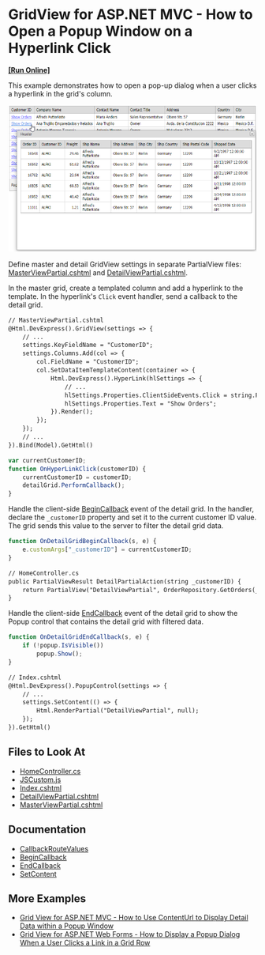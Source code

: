# GridView for ASP.NET MVC - How to Open a Popup Window on a Hyperlink Click

<!-- run online -->
**[[Run Online]](https://codecentral.devexpress.com/e20052/)**
<!-- run online end -->

This example demonstrates how to open a pop-up dialog when a user clicks a hyperlink in the grid's column.

![GridView for MVC - PopupHyperlink](images/PopupHyperlink.png)

Define master and detail GridView settings in separate PartialView files: [MasterViewPartial.cshtml](./CS/DisplayDetailInPopupWindow/Views/Shared/MasterViewPartial.cshtml) and [DetailViewPartial.cshtml](./CS/DisplayDetailInPopupWindow/Views/Shared/DetailViewPartial.cshtml).

In the master grid, create a templated column and add a hyperlink to the template. In the hyperlink's `Click` event handler, send a callback to the detail grid.

```xml
// MasterViewPartial.cshtml
@Html.DevExpress().GridView(settings => {
    // ...
    settings.KeyFieldName = "CustomerID";
    settings.Columns.Add(col => {
        col.FieldName = "CustomerID";
        col.SetDataItemTemplateContent(container => {
            Html.DevExpress().HyperLink(hlSettings => {
                // ...
                hlSettings.Properties.ClientSideEvents.Click = string.Format("function(s, e) {{ OnHyperLinkClick('{0}'); }}", (container as GridViewDataItemTemplateContainer).KeyValue.ToString());
                hlSettings.Properties.Text = "Show Orders";
            }).Render();
        });
    });
    // ...
}).Bind(Model).GetHtml()
```

```js
var currentCustomerID;
function OnHyperLinkClick(customerID) {
    currentCustomerID = customerID;
    detailGrid.PerformCallback();
}
```

Handle the client-side [BeginCallback](https://docs.devexpress.com/AspNetMvc/js-MVCxClientGridView.BeginCallback) event of the detail grid. In the handler, declare the `_customerID` property and set it to the current customer ID value. The grid sends this value to the server to filter the detail grid data.

```js
function OnDetailGridBeginCallback(s, e) {
    e.customArgs["_customerID"] = currentCustomerID;
}
```

```xml
// HomeController.cs
public PartialViewResult DetailPartialAction(string _customerID) {
    return PartialView("DetailViewPartial", OrderRepository.GetOrders(_customerID));
}
```

Handle the client-side [EndCallback](https://docs.devexpress.com/AspNet/js-ASPxClientGridView.EndCallback) event of the detail grid to show the Popup control that contains the detail grid with filtered data.

```js
function OnDetailGridEndCallback(s, e) {
    if (!popup.IsVisible()) 
        popup.Show();
}
```

```xml
// Index.cshtml
@Html.DevExpress().PopupControl(settings => {
    // ...
    settings.SetContent(() => {
        Html.RenderPartial("DetailViewPartial", null);
    });
}).GetHtml()

```

## Files to Look At

* [HomeController.cs](./CS/DisplayDetailInPopupWindow/Controllers/HomeController.cs)
* [JSCustom.js](./CS/DisplayDetailInPopupWindow/Scripts/JSCustom.js)
* [Index.cshtml](./CS/DisplayDetailInPopupWindow/Views/Home/Index.cshtml)
* [DetailViewPartial.cshtml](./CS/DisplayDetailInPopupWindow/Views/Shared/DetailViewPartial.cshtml)
* [MasterViewPartial.cshtml](./CS/DisplayDetailInPopupWindow/Views/Shared/MasterViewPartial.cshtml)

## Documentation

- [CallbackRouteValues](https://docs.devexpress.com/AspNetMvc/DevExpress.Web.Mvc.AutoCompleteBoxBaseSettings.CallbackRouteValues)
- [BeginCallback](https://docs.devexpress.com/AspNetMvc/js-MVCxClientGridView.BeginCallback)
- [EndCallback](https://docs.devexpress.com/AspNet/js-ASPxClientGridView.EndCallback)
- [SetContent](https://docs.devexpress.com/AspNetMvc/DevExpress.Web.Mvc.MVCxPopupWindow.SetContent.overloads)

## More Examples

- [Grid View for ASP.NET MVC - How to Use ContentUrl to Display Detail Data within a Popup Window](https://github.com/DevExpress-Examples/how-to-display-detail-data-within-a-popup-window-using-contenturl-mvc-e20051)
- [Grid View for ASP.NET Web Forms - How to Display a Popup Dialog When a User Clicks a Link in a Grid Row](https://github.com/DevExpress-Examples/aspxgridview-display-popup-when-user-clicks-cell-link)
